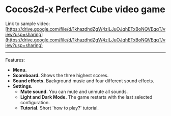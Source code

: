 # Cocos2d-x Perfect Cube video game

Link to sample video: 
[https://drive.google.com/file/d/1khazdhdZgW4zlLJuOJqhETxBoNQVEqqT/view?usp=sharing](https://drive.google.com/file/d/1khazdhdZgW4zlLJuOJqhETxBoNQVEqqT/view?usp=sharing)

---

Features:
* **Menu.**
* **Scoreboard.** Shows the three highest scores.
* **Sound effects.** Background music and four different sound effects.
* **Settings.**
  * **Mute sound.** You can mute and unmute all sounds.
  * **Light and Dark Mode.** The game restarts with the last selected configuration.
  * **Tutorial.** Short 'how to play?' tutorial.
